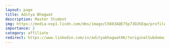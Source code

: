 ```yaml
---
layout: page
title: Aditya Bhagwat
description: Master Student
img: https://media-exp1.licdn.com/dms/image/C5603AQE7Sp73O2kEqw/profile-displayphoto-shrink_800_800/0/1587923051812?e=1649894400&v=beta&t=oWHI5uNsqc36B_DLYcb9REIDYaoQzpT8WRjYb4PFGVI
importance: 2
category: affiliate
redirect: https://www.linkedin.com/in/adityabhagwat96/?originalSubdomain=in
---
```

